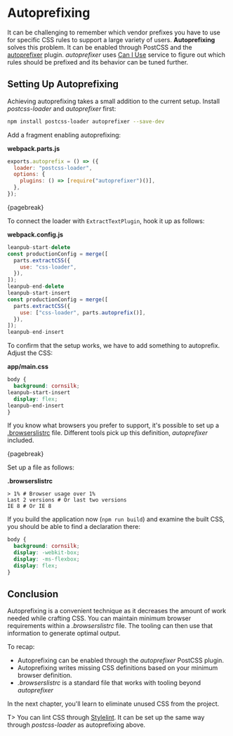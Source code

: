 # Autoprefixing

It can be challenging to remember which vendor prefixes you have to use for specific CSS rules to support a large variety of users. **Autoprefixing** solves this problem. It can be enabled through PostCSS and the [autoprefixer](https://www.npmjs.com/package/autoprefixer) plugin. *autoprefixer* uses [Can I Use](http://caniuse.com/) service to figure out which rules should be prefixed and its behavior can be tuned further.

## Setting Up Autoprefixing

Achieving autoprefixing takes a small addition to the current setup. Install *postcss-loader* and *autoprefixer* first:

```bash
npm install postcss-loader autoprefixer --save-dev
```

Add a fragment enabling autoprefixing:

**webpack.parts.js**

```javascript
exports.autoprefix = () => ({
  loader: "postcss-loader",
  options: {
    plugins: () => [require("autoprefixer")()],
  },
});
```

{pagebreak}

To connect the loader with `ExtractTextPlugin`, hook it up as follows:

**webpack.config.js**

```javascript
leanpub-start-delete
const productionConfig = merge([
  parts.extractCSS({
    use: "css-loader",
  }),
]);
leanpub-end-delete
leanpub-start-insert
const productionConfig = merge([
  parts.extractCSS({
    use: ["css-loader", parts.autoprefix()],
  }),
]);
leanpub-end-insert
```

To confirm that the setup works, we have to add something to autoprefix. Adjust the CSS:

**app/main.css**

```css
body {
  background: cornsilk;
leanpub-start-insert
  display: flex;
leanpub-end-insert
}
```

If you know what browsers you prefer to support, it's possible to set up a [.browserslistrc](https://www.npmjs.com/package/browserslist) file. Different tools pick up this definition, *autoprefixer* included.

{pagebreak}

Set up a file as follows:

**.browserslistrc**

```
> 1% # Browser usage over 1%
Last 2 versions # Or last two versions
IE 8 # Or IE 8
```

If you build the application now (`npm run build`) and examine the built CSS, you should be able to find a declaration there:

```css
body {
  background: cornsilk;
  display: -webkit-box;
  display: -ms-flexbox;
  display: flex;
}
```

## Conclusion

Autoprefixing is a convenient technique as it decreases the amount of work needed while crafting CSS. You can maintain minimum browser requirements within a *.browserslistrc* file. The tooling can then use that information to generate optimal output.

To recap:

* Autoprefixing can be enabled through the *autoprefixer* PostCSS plugin.
* Autoprefixing writes missing CSS definitions based on your minimum browser definition.
* *.browserslistrc* is a standard file that works with tooling beyond *autoprefixer*

In the next chapter, you'll learn to eliminate unused CSS from the project.

T> You can lint CSS through [Stylelint](http://stylelint.io/). It can be set up the same way through *postcss-loader* as autoprefixing above.

